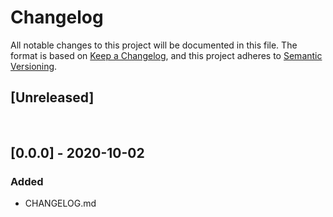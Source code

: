 # Changelog
All notable changes to this project will be documented in this file.
​
The format is based on [Keep a Changelog](https://keepachangelog.com/en/1.0.0/),
and this project adheres to [Semantic Versioning](https://semver.org/spec/v2.0.0.html).
​
## [Unreleased]
​
## [0.0.0] - 2020-10-02
### Added
- CHANGELOG.md
